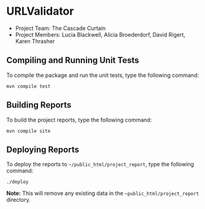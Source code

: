 # URLValidator

* Project Team: The Cascade Curtain
* Project Members: Lucia Blackwell, Alicia Broederdorf, David Rigert, Karen Thrasher

## Compiling and Running Unit Tests

To compile the package and run the unit tests, type the following command:
```
mvn compile test
```

## Building Reports

To build the project reports, type the following command:
```
mvn compile site
```

## Deploying Reports
To deploy the reports to `~/public_html/project_report`, type the following command:
```
./deploy
```

<strong>Note:</strong> This will remove any existing data in the `~public_html/project_report` directory.


